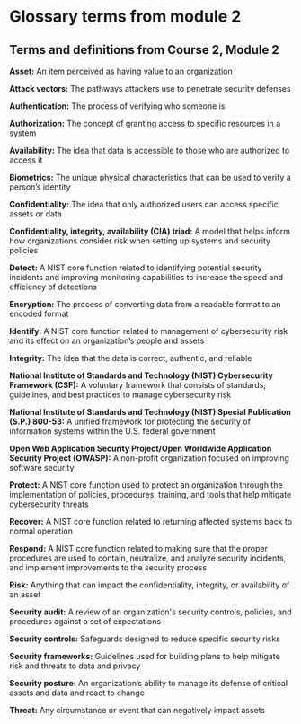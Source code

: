 # Glossary terms from module 2

## **Terms and definitions from Course 2, Module 2**

**Asset:** An item perceived as having value to an organization

**Attack vectors:** The pathways attackers use to penetrate security defenses

**Authentication:** The process of verifying who someone is

**Authorization:** The concept of granting access to specific resources in a system

**Availability:** The idea that data is accessible to those who are authorized to access it

**Biometrics:** The unique physical characteristics that can be used to verify a person’s identity

**Confidentiality:** The idea that only authorized users can access specific assets or data

**Confidentiality, integrity, availability (CIA) triad:** A model that helps inform how organizations consider risk when setting up systems and security policies

**Detect:** A NIST core function related to identifying potential security incidents and improving monitoring capabilities to increase the speed and efficiency of detections

**Encryption:** The process of converting data from a readable format to an encoded format

**Identify**: A NIST core function related to management of cybersecurity risk and its effect on an organization’s people and assets 

**Integrity:** The idea that the data is correct, authentic, and reliable

**National Institute of Standards and Technology (NIST) Cybersecurity Framework (CSF):** A voluntary framework that consists of standards, guidelines, and best practices to manage cybersecurity risk 

**National Institute of Standards and Technology (NIST) Special Publication (S.P.) 800-53:** A unified framework for protecting the security of information systems within the U.S. federal government 

**Open Web Application Security Project/Open Worldwide Application Security Project (OWASP):** A non-profit organization focused on improving software security

**Protect:** A NIST core function used to protect an organization through the implementation of policies, procedures, training, and tools that help mitigate cybersecurity threats

**Recover:** A NIST core function related to returning affected systems back to normal operation

**Respond:** A NIST core function related to making sure that the proper procedures are used to contain, neutralize, and analyze security incidents, and implement improvements to the security process

**Risk:** Anything that can impact the confidentiality, integrity, or availability of an asset

**Security audit:** A review of an organization's security controls, policies, and procedures against a set of expectations

**Security controls:** Safeguards designed to reduce specific security risks 

**Security frameworks:** Guidelines used for building plans to help mitigate risk and threats to data and privacy

**Security posture:** An organization’s ability to manage its defense of critical assets and data and react to change

**Threat:** Any circumstance or event that can negatively impact assets